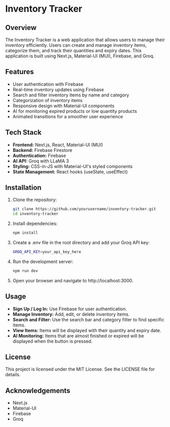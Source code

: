 # Inventory Tracker

## Overview

The Inventory Tracker is a web application that allows users to manage their inventory efficiently. Users can create and manage inventory items, categorize them, and track their quantities and expiry dates. This application is built using Next.js, Material-UI (MUI), Firebase, and Groq.

## Features

- User authentication with Firebase
- Real-time inventory updates using Firebase
- Search and filter inventory items by name and category
- Categorization of inventory items
- Responsive design with Material-UI components
- AI for monitoring expired products or low quantity products
- Animated transitions for a smoother user experience

## Tech Stack

- **Frontend:** Next.js, React, Material-UI (MUI)
- **Backend:** Firebase Firestore
- **Authentication:** Firebase
- **AI API:** Groq with LLaMA 3
- **Styling:** CSS-in-JS with Material-UI's styled components
- **State Management:** React hooks (useState, useEffect)

## Installation

1. Clone the repository:
   ```bash
   git clone https://github.com/yourusername/inventory-tracker.git
   cd inventory-tracker
   ```
2. Install dependencies:
   ```bash
   npm install
   ```
3. Create a .env file in the root directory and add your Groq API key:
    ```bash
   GROQ_API_KEY=your_api_key_here
   ```
4. Run the development server:
    ```bash
    npm run dev
    ```
5. Open your browser and navigate to http://localhost:3000.
   
## Usage

- **Sign Up / Log In:** Use Firebase for user authentication.
- **Manage Inventory:** Add, edit, or delete inventory items.
- **Search and Filter:** Use the search bar and category filter to find specific items.
- **View Items:** Items will be displayed with their quantity and expiry date.
- **AI Monitoring:** Items that are almost finished or expired will be displayed when the button is pressed.

## License

This project is licensed under the MIT License. See the LICENSE file for details.

## Acknowledgements

- Next.js
- Material-UI
- Firebase
- Groq
